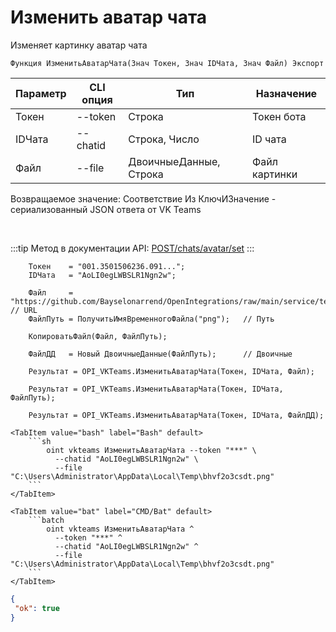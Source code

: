 ﻿---
sidebar_position: 2
---

# Изменить аватар чата
 Изменяет картинку аватар чата



`Функция ИзменитьАватарЧата(Знач Токен, Знач IDЧата, Знач Файл) Экспорт`

  | Параметр | CLI опция | Тип | Назначение |
  |-|-|-|-|
  | Токен | --token | Строка | Токен бота |
  | IDЧата | --chatid | Строка, Число | ID чата |
  | Файл | --file | ДвоичныеДанные, Строка | Файл картинки |

  
  Возвращаемое значение:   Соответствие Из КлючИЗначение - сериализованный JSON ответа от VK Teams

<br/>

:::tip
Метод в документации API: [POST ​/chats​/avatar​/set](https://teams.vk.com/botapi/#/chats/post_chats_avatar_set)
:::
<br/>


```bsl title="Пример кода"
    Токен    = "001.3501506236.091...";
    IDЧата   = "AoLI0egLWBSLR1Ngn2w";

    Файл     = "https://github.com/Bayselonarrend/OpenIntegrations/raw/main/service/test_data/spy2.png";        // URL
    ФайлПуть = ПолучитьИмяВременногоФайла("png");   // Путь

    КопироватьФайл(Файл, ФайлПуть);

    ФайлДД   = Новый ДвоичныеДанные(ФайлПуть);      // Двоичные

    Результат = OPI_VKTeams.ИзменитьАватарЧата(Токен, IDЧата, Файл);

    Результат = OPI_VKTeams.ИзменитьАватарЧата(Токен, IDЧата, ФайлПуть);

    Результат = OPI_VKTeams.ИзменитьАватарЧата(Токен, IDЧата, ФайлДД);
```
    

 <Tabs>
  
    <TabItem value="bash" label="Bash" default>
        ```sh
            oint vkteams ИзменитьАватарЧата --token "***" \
              --chatid "AoLI0egLWBSLR1Ngn2w" \
              --file "C:\Users\Administrator\AppData\Local\Temp\bhvf2o3csdt.png"
        ```
    </TabItem>
  
    <TabItem value="bat" label="CMD/Bat" default>
        ```batch
            oint vkteams ИзменитьАватарЧата ^
              --token "***" ^
              --chatid "AoLI0egLWBSLR1Ngn2w" ^
              --file "C:\Users\Administrator\AppData\Local\Temp\bhvf2o3csdt.png"
        ```
    </TabItem>
</Tabs>


```json title="Результат"
{
 "ok": true
}
```
